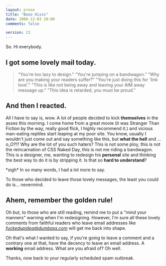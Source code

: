 ```yaml
---
layout: prose
title: "Booo Hisss"
date: 2006-12-03 20:00
comments: false

version: 23
---
```


So. Hi everybody.

## I got some lovely mail today.

> "You're too lazy to design."
> "You're jumping on a bandwagon."
> "Why are you making your readers suffer?"
> "You're just doing this for 'link love'."
> "This is like not being away and leaving your AIM away message up."
> "This idea is retarded, you must be proud."
>
## And then I reacted.

All I have to say is, wow. A lot of people decided to kick **themselves** in the asses this morning. I come home from a great movie (it was Stranger Than Fiction by the way, really good flick, I highly recommend it.) and vicious man-eating reptiles start leaping at my poor site. You know, usually I wouldn't just come out and say something like this, but **what the hell** and ... o_O?!? Why are the lot of you such haters? This is not some ploy, this is not the reincarnation of CSS Naked Day, this is not me riding a bandwagon. This is a designer, me, wanting to redesign his **personal** site and thinking the best way to do it is by stripping it. Is that so **hard to understand**?

\*sigh\* In so many words, I had a lot more to say.

To those who decided to leave those lovely messages, the least you could do is... nevermind.

## Ahem, remember the golden rule!

Oh but, to those who are still reading, remind me to put a "mind your manners" warning when I'm redesigning. However, I'm sure all these lovely comments from faithful readers who leave email addresses like *fuckedupidea@dumbass.com* will get me back into shape.

Oh that's what I wanted to say, if you're going to leave a comment and a contrary one at that, have the decency to leave an email address. A **working** email address. What are you afraid of? Oh well.

Thanks, now back to your regularly scheduled spam outbreak.
